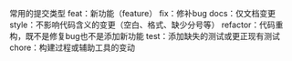 常用的提交类型
feat：新功能（feature）
fix：修补bug
docs：仅文档变更
style：不影响代码含义的变更（空白、格式、缺少分号等）
refactor：代码重构，既不是修复bug也不是添加新功能
test：添加缺失的测试或更正现有测试
chore：构建过程或辅助工具的变动